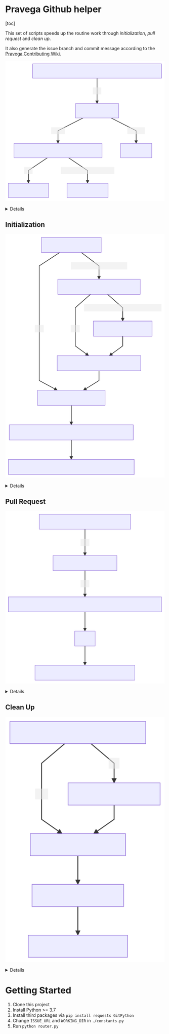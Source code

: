 # Pravega Github helper

[toc]

This set of scripts speeds up the routine work through *initialization*, *pull request* and *clean up*.

It also generate the issue branch and commit message according to the [Pravega Contributing Wiki](https://github.com/pravega/pravega/wiki/Contributing).

![](./img/Intro.svg)

<details>

```mermaid
graph TD
    id1[Is this issue related to the current repository?]
    id2[Is issue open?]
    id3[Currently on the issue branch?]
    id4[Initialization]
    id5[Pull Request]
    id6[Clean Up]

    id1 -- Yes --> id2
    id2 -- Open --> id3
    id3 -- Yes --> id5
    id3 -- No, on other branch --> id4
    id2 -- Closed --> id6
```

</details>

## Initialization

![](./img/Initialization.svg)

<details>

```mermaid
graph TD
    id1[On master branch?]
    id2[Is working directory clean?]
    id3[Stash current files]
    id4[Checkout to master branch]
    id5[Pull upstream master]
    id6[Create a new branch with the issue name]
    id7[Set origin branch to track this new branch]

    id1 -- Yes --> id5
    id1 -- No, on other branch --> id2
    id2 -- Yes --> id4
    id2 -- No, has some files modified --> id3
    id3 --> id4 --> id5
    id5 --> id6 --> id7
```

</details>

## Pull Request

![](./img/Pull_Request.svg)

<details>

```mermaid
graph TD
    id1[Currently on the issue branch?]
    id2[Modified something?]
    id3[Commit with the signature and an appropriate name]
    id4[Push]
    id5[Open Pull Request in the browser]

    id1 -- Yes --> id2
    id2 -- Yes --> id3
    id3 --> id4 --> id5
```

</details>

## Clean Up

![](./img/Clean_Up.svg)

<details>

```mermaid
graph TD
    id1[Currently on the issue branch?]
    id2[Checkout to master]
    id3[Delete origin branch]
    id4[Delete local branch]
    id5[Pull upstream master]

    id1 -- Yes --> id3
    id1 -- No --> id2
    id2 --> id3
    id3 --> id4 --> id5
```

</details>

# Getting Started

1. Clone this project
2. Install Python >= 3.7
3. Install third packages via `pip install requests GitPython`
4. Change `ISSUE_URL` and `WORKING_DIR` in `./constants.py`
5. Run `python router.py`
